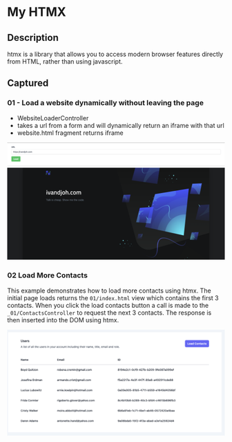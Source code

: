 # My HTMX

## Description
htmx is a library that allows you to access modern browser features directly from HTML, rather than using javascript.

## Captured

### 01 - Load a website dynamically without leaving the page

- WebsiteLoaderController
- takes a url from a form and will dynamically return an iframe with that url
- website.html fragment returns iframe

![Dynamically Load URL](src/main/resources/static/images/load-dynamic-web.png)

### 02 Load More Contacts

This example demonstrates how to load more contacts using htmx. The initial page loads returns the `01/index.html`
view which contains the first 3 contacts. When you click the load contacts button a call is made to the `_01/ContactsController`
to request the next 3 contacts. The response is then inserted into the DOM using htmx.

![Load More Contacts](src/main/resources/static/images/load-more-contacts.png)